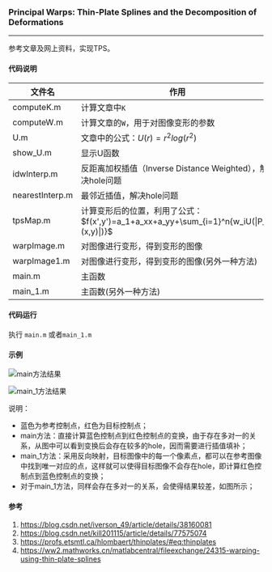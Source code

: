### Principal Warps: Thin-Plate Splines and the Decomposition of Deformations

___

参考文章及网上资料，实现TPS。



#### 代码说明

| 文件名          | 作用                                                         |
| --------------- | ------------------------------------------------------------ |
| computeK.m      | 计算文章中`K`                                                |
| computeW.m      | 计算文章的`W`，用于对图像变形的参数                          |
| U.m             | 文章中的公式：$U(r)=r^2log(r^2)$                             |
| show_U.m        | 显示U函数                                                    |
| idwInterp.m     | 反距离加权插值（Inverse Distance Weighted），解决hole问题    |
| nearestInterp.m | 最邻近插值，解决hole问题                                     |
| tpsMap.m        | 计算变形后的位置，利用了公式：<br>$f(x',y')=a_1+a_xx+a_yy+\sum_{i=1}^n{w_iU(\|P_i-(x,y)\|)}$ |
| warpImage.m     | 对图像进行变形，得到变形的图像                               |
| warpImage1.m    | 对图像进行变形，得到变形的图像(另外一种方法)                 |
| main.m          | 主函数                                                       |
| main_1.m        | 主函数(另外一种方法)                                         |



#### 代码运行

执行 `main.m` 或者`main_1.m`



#### 示例

![main方法结果](https://github.com/yfor1008/TPS/blob/master/src/main_result.png)

![main_1方法结果](https://github.com/yfor1008/TPS/blob/master/src/main_1_result.png)

说明：

- 蓝色为参考控制点，红色为目标控制点；
- main方法：直接计算蓝色控制点到红色控制点的变换，由于存在多对一的关系，从图中可以看到变换后会存在较多的hole，因而需要进行插值填补；
- main_1方法：采用反向映射，目标图像中的每一个像素点，都可以在参考图像中找到唯一对应的点，这样就可以使得目标图像不会存在hole，即计算红色控制点到蓝色控制点的变换；
- 对于main_1方法，同样会存在多对一的关系，会使得结果较差，如图所示；



#### 参考

1. https://blog.csdn.net/iverson_49/article/details/38160081
2. https://blog.csdn.net/kill201115/article/details/77575074
3. https://profs.etsmtl.ca/hlombaert/thinplates/#eq:thinplates
4. https://ww2.mathworks.cn/matlabcentral/fileexchange/24315-warping-using-thin-plate-splines